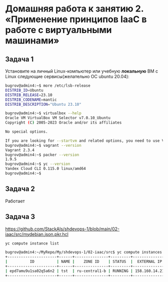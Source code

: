 # Домашняя работа к занятию 2. «Применение принципов IaaC в работе с виртуальными машинами»

## Задача 1

Установите на личный Linux-компьютер или учебную **локальную** ВМ с Linux следующие сервисы(желательно ОС ubuntu 20.04):

```bash
bugrov@admin4:~$ more /etc/lsb-release 
DISTRIB_ID=Ubuntu
DISTRIB_RELEASE=23.10
DISTRIB_CODENAME=mantic
DISTRIB_DESCRIPTION="Ubuntu 23.10"

bugrov@admin4:~$ virtualbox --help
Oracle VM VirtualBox VM Selector v7.0.10_Ubuntu
Copyright (C) 2005-2023 Oracle and/or its affiliates

No special options.

If you are looking for --startvm and related options, you need to use VirtualBoxVM.
bugrov@admin4:~$ vagrant --version
Vagrant 2.3.4
bugrov@admin4:~$ packer --version
1.9.5
bugrov@admin4:~$ yc --version
Yandex Cloud CLI 0.115.0 linux/amd64
bugrov@admin4:~$ 
```

## Задача 2

Работает

## Задача 3

https://github.com/StackAls/shdevops-1/blob/main/02-iaac/src/mydebian.json.pkr.hcl

```bash
yc compute instance list

bugrov@admin4:~/MyRepo/My/shdevops-1/02-iaac/src$ yc compute instances list
+----------------------+------+---------------+---------+----------------+-------------+
|          ID          | NAME |    ZONE ID    | STATUS  |  EXTERNAL IP   | INTERNAL IP |
+----------------------+------+---------------+---------+----------------+-------------+
| epd7amu9u1sa02q5a6n2 | tst  | ru-central1-b | RUNNING | 158.160.14.210 | 10.129.0.32 |
+----------------------+------+---------------+---------+----------------+-------------+

```
